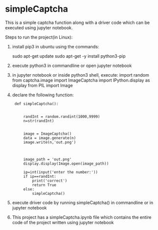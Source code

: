 # simpleCaptcha
This is a simple captcha function along with a driver code which can be executed using jupyter notebook.

Steps to run the project(in Linux):

1) install pip3 in ubuntu using the commands:

    sudo apt-get update
    sudo apt-get -y install python3-pip
2) execute python3 in commandline or open jupyter notebook

3) in jupyter notebook or inside python3 shell, execute:
  import random
  from captcha.image import ImageCaptcha
  import IPython.display as display
  from PIL import Image

4) declare the following function:


  
  
        def simpleCaptcha():
    
    
            randInt = random.randint(1000,9999)
            n=str(randInt)


            image = ImageCaptcha()
            data = image.generate(n)
            image.write(n,'out.png')
    
   

            image_path = 'out.png'
            display.display(Image.open(image_path))
    
            ip=int(input('enter the number:'))
            if ip==randInt:
                print('correct')
                return True
            else:
                simpleCaptcha()
  
4) execute driver code by running simpleCaptcha() in commandline or in jupyter notebook

5) This project has a simpleCaptcha.ipynb file which contains the entire code of the project written using jupyter notebook
